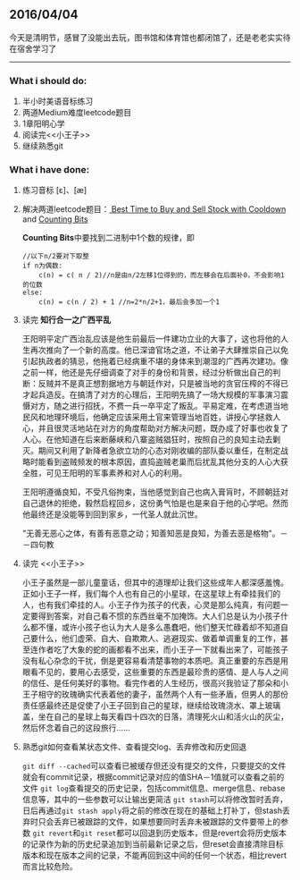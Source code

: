 ## 2016/04/04

今天是清明节，感冒了没能出去玩，图书馆和体育馆也都闭馆了，还是老老实实待在宿舍学习了
___

### What i should do:
1. 半小时美语音标练习 
2. 两道Medium难度leetcode题目
3. 1章阳明心学
4. 阅读完<<小王子>>
5. 继续熟悉git

### What i have done:
1. 练习音标	[ɛ]、[æ]
2. 解决两道leetcode题目：[ Best Time to Buy and Sell Stock with Cooldown](https://leetcode.com/problems/best-time-to-buy-and-sell-stock-with-cooldown/) and [Counting Bits](https://leetcode.com/problems/counting-bits/)

	**Counting Bits**中要找到二进制中1个数的规律，即
	
    ```	
	//以下n/2要对下取整
 	if n为偶数:
	    c(n) = c( n / 2)//n是由n/2左移1位得到的，而左移会在后面补0，不会影响1的位数
	else:
	    c(n) = c(n / 2) + 1 //n=2*n/2+1，最后会多加一个1
	```
3. 读完 **知行合一之广西平乱**
	
	王阳明平定广西治乱应该是他生前最后一件建功立业的大事了，这也将他的人生再次推向了一个新的高度。他已深谙官场之道，不让弟子大肆推崇自己以免引起执政者的猜忌，他拖着已经病重不堪的身体来到潮湿的广西再次建功。像之前一样，他还是先仔细调查了对手的身份和背景，经过分析做出自己的判断：反贼并不是真正想割据地方与朝廷作对，只是被当地的贪官压榨的不得已才起兵造反。在搞清了对方的心理后，王阳明先搞了一场大规模的军事演习震慑对方，随之进行招抚，不费一兵一卒平定了叛乱。平易定难，在考虑道当地民风和地理环境后，他确定应该采用土官来管理当地百姓，讲授心学拯救人心，并且很灵活地站在对方的角度帮助对方解决问题，既办成了好事也收复了人心。在他知道在后来断藤峡和八寨盗贼猖狂时，按照自己的良知主动去剿灭。期间又利用了新降者急欲立功的心态对刚收编的部队委以重任，在制定战略时能看到盗贼频发的根本原因，直捣盗贼老巢而后扰乱其他分支的人心大获全胜，可见王阳明的军事素养和对人心的利用。
	
	王阳明遵循良知，不受凡俗拘束，当他感觉到自己也病入膏肓时，不顾朝廷对自己退休的拒绝，毅然启程回乡，这份勇气怕是也是来自于他的心学吧。然而他最终还是没能等到回到家乡，一代圣人就此沉世。
	
	"无善无恶心之体，有善有恶意之动；知善知恶是良知，为善去恶是格物"。－－四句教
	
4. 读完 <<小王子>>
	
	小王子虽然是一部儿童童话，但其中的道理却让我们这些成年人都深感羞愧。正如小王子一样，我们每个人也有自己的小星球，在这星球上有牵挂我们的人，也有我们牵挂的人。小王子作为孩子的代表，心灵是那么纯真，有问题一定要得到答案，对自己看不惯的东西丝毫不加掩饰。大人们总是认为小孩子什么都不懂，或许小孩子也认为大人是多么愚蠢吧，他们整天忙碌着却不知道自己要什么，他们虚荣、自大、自欺欺人、逃避现实、做着单调重复的工作，甚至连作者吃了大象的蛇的画都看不出来，而小王子一下就看出来了，可能孩子没有私心杂念的干扰，倒是更容易看清楚事物的本质吧。真正重要的东西是用眼看不见的，要用心去感受，这些重要的东西是最珍贵的感情、是人与人之间的信任、是任何美好的事物。看完作者的人生经历，很高兴我验证了那朵和小王子相守的玫瑰确实代表着他的妻子，虽然两个人有一些矛盾，但男人的那份责任感最终还是促使了小王子回到自己的星球，继续给玫瑰浇水、罩上玻璃盖，坐在自己的星球上每天看四十四次的日落，清理死火山和活火山的灰尘，然后怀念着自己的这段旅行……
5. 熟悉git如何查看某状态文件、查看提交log、丢弃修改和历史回退

	`git diff --cached`可以查看已被缓存但还没有提交的文件，只要提交的文件就会有commit记录，根据commit记录对应的值SHA－1值就可以查看之前的文件
	`git log`查看提交的历史记录，包括commit信息、merge信息、rebase信息等，其中的一些参数可以让输出更简洁
	`git stash`可以将修改暂时丢弃，日后再通过`git stash apply`将之前的修改在现在的基础上打补丁，但stash丢弃时只会丢弃已被跟踪的文件，如果想要同时丢弃未被跟踪的文件要带上的参数
	`git revert`和`git reset`都可以回退到历史版本，但是revert会将历史版本的记录作为新的历史纪录追加到当前最新记录之后，但reset会直接清除目标版本和现在版本之间的记录，不能再回到这中间的任何一个状态，相比revert而言比较危险。